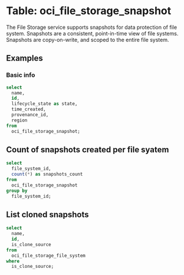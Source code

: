 # Table: oci_file_storage_snapshot

The File Storage service supports snapshots for data protection of file system. Snapshots are a consistent, point-in-time view of file systems. Snapshots are copy-on-write, and scoped to the entire file system.

## Examples

### Basic info

```sql
select
  name,
  id,
  lifecycle_state as state,
  time_created,
  provenance_id,
  region
from
  oci_file_storage_snapshot;
```


## Count of snapshots created per file syatem

```sql
select
  file_system_id,
  count(*) as snapshots_count
from
  oci_file_storage_snapshot
group by
  file_system_id;
```


## List cloned snapshots

```sql
select
  name,
  id,
  is_clone_source
from
  oci_file_storage_file_system
where
  is_clone_source;
```


